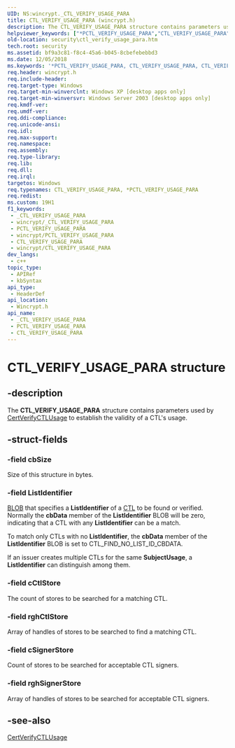 ```yaml
---
UID: NS:wincrypt._CTL_VERIFY_USAGE_PARA
title: CTL_VERIFY_USAGE_PARA (wincrypt.h)
description: The CTL_VERIFY_USAGE_PARA structure contains parameters used by CertVerifyCTLUsage to establish the validity of a CTL's usage.
helpviewer_keywords: ["*PCTL_VERIFY_USAGE_PARA","CTL_VERIFY_USAGE_PARA","CTL_VERIFY_USAGE_PARA structure [Security]","PCTL_VERIFY_USAGE_PARA","PCTL_VERIFY_USAGE_PARA structure pointer [Security]","_crypto2_ctl_verify_usage_para","security.ctl_verify_usage_para","wincrypt/CTL_VERIFY_USAGE_PARA","wincrypt/PCTL_VERIFY_USAGE_PARA"]
old-location: security\ctl_verify_usage_para.htm
tech.root: security
ms.assetid: bf9a3c81-f8c4-45a6-b045-8cbefebebbd3
ms.date: 12/05/2018
ms.keywords: '*PCTL_VERIFY_USAGE_PARA, CTL_VERIFY_USAGE_PARA, CTL_VERIFY_USAGE_PARA structure [Security], PCTL_VERIFY_USAGE_PARA, PCTL_VERIFY_USAGE_PARA structure pointer [Security], _crypto2_ctl_verify_usage_para, security.ctl_verify_usage_para, wincrypt/CTL_VERIFY_USAGE_PARA, wincrypt/PCTL_VERIFY_USAGE_PARA'
req.header: wincrypt.h
req.include-header: 
req.target-type: Windows
req.target-min-winverclnt: Windows XP [desktop apps only]
req.target-min-winversvr: Windows Server 2003 [desktop apps only]
req.kmdf-ver: 
req.umdf-ver: 
req.ddi-compliance: 
req.unicode-ansi: 
req.idl: 
req.max-support: 
req.namespace: 
req.assembly: 
req.type-library: 
req.lib: 
req.dll: 
req.irql: 
targetos: Windows
req.typenames: CTL_VERIFY_USAGE_PARA, *PCTL_VERIFY_USAGE_PARA
req.redist: 
ms.custom: 19H1
f1_keywords:
 - _CTL_VERIFY_USAGE_PARA
 - wincrypt/_CTL_VERIFY_USAGE_PARA
 - PCTL_VERIFY_USAGE_PARA
 - wincrypt/PCTL_VERIFY_USAGE_PARA
 - CTL_VERIFY_USAGE_PARA
 - wincrypt/CTL_VERIFY_USAGE_PARA
dev_langs:
 - c++
topic_type:
 - APIRef
 - kbSyntax
api_type:
 - HeaderDef
api_location:
 - Wincrypt.h
api_name:
 - _CTL_VERIFY_USAGE_PARA
 - PCTL_VERIFY_USAGE_PARA
 - CTL_VERIFY_USAGE_PARA
---
```


# CTL_VERIFY_USAGE_PARA structure


## -description

The <b>CTL_VERIFY_USAGE_PARA</b> structure contains parameters used by 
<a href="/windows/desktop/api/wincrypt/nf-wincrypt-certverifyctlusage">CertVerifyCTLUsage</a> to establish the validity of a CTL's usage.

## -struct-fields

### -field cbSize

Size of this structure in bytes.

### -field ListIdentifier

<a href="/windows/desktop/SecGloss/b-gly">BLOB</a> that specifies a <b>ListIdentifier</b> of a <a href="/windows/desktop/SecGloss/c-gly">CTL</a> to be found or verified. Normally the <b>cbData</b> member of the <b>ListIdentifier</b> BLOB will be zero, indicating that a CTL with any <b>ListIdentifier</b> can be a match.

To match only CTLs with no <b>ListIdentifier</b>, the <b>cbData</b> member of the <b>ListIdentifier</b> BLOB is set to CTL_FIND_NO_LIST_ID_CBDATA.

If an issuer creates multiple CTLs for the same <b>SubjectUsage</b>, a <b>ListIdentifier</b> can distinguish among them.

### -field cCtlStore

The count of stores to be searched for a matching CTL.

### -field rghCtlStore

Array of handles of stores to be searched to find a matching CTL.

### -field cSignerStore

Count of stores to be searched for acceptable CTL signers.

### -field rghSignerStore

Array of handles of stores to be searched for acceptable CTL signers.

## -see-also

<a href="/windows/desktop/api/wincrypt/nf-wincrypt-certverifyctlusage">CertVerifyCTLUsage</a>


